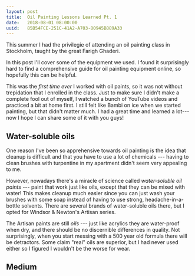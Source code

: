 ```yaml
---
layout: post
title:  Oil Painting Lessons Learned Pt. 1
date:   2018-08-01 08:00:00
uuid:   85B54FCE-251C-41A2-A703-80945B889A33
---
```


This summer I had the privilegie of attending an oil painting class in
Stockholm, taught by the great Farigh Ghaderi.

<!-- i want to share some of what i learned -->

In this post I'll cover some of the equipment we used. I found it
surprisingly hard to find a comprehensive guide for oil painting
equipment online, so hopefully this can be helpful.

<!-- more -->

This was the *first time ever* I worked with oil paints, so it was not
without trepidation that I enrolled in the class. Just to make sure
I didn't make a complete fool out of myself, I watched a bunch of
YouTube videos and practiced a bit at home first. I still felt like
Bambi on ice when we started painting, but that didn't matter much.
I had a great time and learned a lot---now I hope I can share some of
it with you guys!

Water-soluble oils
------------------

One reason I've been so apprehensive towards oil painting is the idea
that cleanup is difficult and that you have to use a lot of chemicals
--- having to clean brushes with turpentine in my apartment didn't
seem very appealing to me.

However, nowadays there's a miracle of science called *water-soluble
oil paints* --- paint that work just like oils, except that they can
be mixed with water! This makes cleanup much easier since you can just
wash your brushes with some soap instead of having to use strong,
headache-in-a-bottle solvents. There are several brands of
water-soluble oils there, but I opted for Windsor & Newton's Artisan
series.

The Artisan paints are still *oils* --- just like acrylics they are
water-proof when dry, and there should be no discernible differences
in quality. Not surprisingly, when you start messing with a 500 year
old formula there will be detractors. Some claim "real" oils are
superior, but I had never used either so I figured I wouldn't be the
worse for wear.

Medium
------
